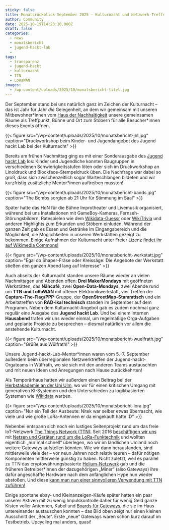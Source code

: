 ```yaml
---
sticky: false
title: Monatsrückblick September 2025 – Kulturnacht und Netzwerk-Treffen
author: Community
date: 2025-10-19T14:23:10.000Z
draft: false
categories:
  - news
  - monatsbericht
  - jugend-hackt-lab
  - 
tags:
  - transparenz
  - jugend-hackt
  - kulturnacht
  - TTN
  - LoRaWAN
images:
  - /wp-content/uploads/2025/10/monatsbericht-titel.jpg
---
```


Der September stand bei uns natürlich ganz im Zeichen der Kulturnacht – das ist Jahr für Jahr _die_ Gelegenheit, an dem wir gemeinsam mit unseren Mitbewohner\*innen vom [Haus der Nachhaltigkeit](https://www.h-d-n.org/) unsere gemeinsamen Räume als Treffpunkt, Bühne und Ort zum Stöbern für alle Besucher\*innen dieses Events öffnen.

{{< figure src="/wp-content/uploads/2025/10/monatsbericht-jhl.jpg" caption="Druckworkshop beim Kinder- und Jugendangebot des Jugend hackt Lab bei der Kulturnacht" >}}

Bereits am frühen Nachmittag ging es mit einer Sonderausgabe des [Jugend hackt Lab](/category/jugend-hackt-lab/) los: Kinder und Jugendliche konnten Baugruppen in verschiedenen Schwierigkeitsstufen löten oder sich im Druckworkshop an Linoldruck und Blockface-Stempeldruck üben. 
Die Nachfrage war dabei so groß, dass sich zwischenzeitlich sogar Warteschlangen bildeten und wir kurzfristig zusätzliche Mentor\*innen auftreiben mussten!

{{< figure src="/wp-content/uploads/2025/10/monatsbericht-bands.jpg" caption="The Bombs sorgten ab 21 Uhr für Stimmung im Saal" >}}

Später hatte das HdN für die Bühne Improtheater und Livemusik organisiert, während bei uns Installationen mit GameBoy-Kameras, Fernseh-Störungsbildern, Ratespielen wie dem [Wikidata-Guessr](/wie-gut-kennst-du-dich-in-neu-ulm-aus/) oder [WikiTrivia](https://wikitrivia.tomjwatson.com/) und anderen Highlights zum Erkunden und Stöbern einluden. 
Während der ganzen Zeit gab es Essen und Getränke im Eingangsbereich und die Möglichkeit, die Möglichkeiten in unseren Werkstätten gezeigt zu bekommen.
Einige Aufnahmen der Kulturnacht unter Freier Lizenz [findet ihr auf Wikimedia Commons!](https://commons.wikimedia.org/wiki/Category:Kulturnacht_2025_at_tempor%C3%A4rhaus_and_Haus_der_Nachhaltigkeit)

{{< figure src="/wp-content/uploads/2025/10/monatsbericht-werkstatt.jpg" caption="Egal ob Shaper-Fräse oder Kreissäge: Die Angebote der Werkstatt stießen den ganzen Abend lang auf Interesse" >}}

Auch abseits der Kulturnacht standen unsere Räume wieder an vielen Nachmittagen und Abenden offen: **Drei MakerMondays** mit geöffneten Werkstätten, das **Nähcafé**, zwei **Open-Data-Mondays**, zwei Abende rund um **TTN und LoRaWAN** mit offener Elektronikwerkstatt, vier Treffen der **Capture-The-Flag/PPP**-Gruppe, der **OpenStreetMap-Stammtisch** und ein Arbeitstreffen von **RAD-ikal technisch** standen im September auf dem Programm.
Neben dem Kulturnacht-Angebot gab es zudem nochmal ganz regulär eine Ausgabe des **Jugend hackt Lab**. 
Und bei einem internen **Hausabend** trafen wir uns wieder einmal, um regelmäßige Orga-Aufgaben und geplante Projekte zu besprechen – diesmal natürlich vor allem die anstehende Kulturnacht.

{{< figure src="/wp-content/uploads/2025/10/monatsbericht-wuelfrath.jpg" caption="Grüße aus Wülfrath!" >}}

Unsere Jugend-hackt-Lab-Mentor\*innen waren vom 5.–7. September außerdem beim überregionalen Netzwerktreffen der Jugend-hackt-Orgateams in Wülfrath, wo sie sich mit den anderen Teams austauschten und mit neuen Ideen und Anregungen nach Hause zurückkehrten!

Als Temporärhaus hatten wir außerdem einen Beitrag bei der [Herbstakademie an der Uni Ulm](https://www.uni-ulm.de/einrichtungen/zawiw/programmlinien-und-themen/akademiewochen/), wo wir für einen kritischen Umgang mit generativen KI-Systemen und den Unterschieden zu logikbasierten Systemen wie [Wikidata](https://www.wikidata.org/wiki/Wikidata:Main_Page) warben.

{{< figure src="/wp-content/uploads/2025/10/monatsbericht-lora.jpg" caption="Nur ein Teil der Ausbeute: Nitek war selber etwas überrascht, wie viele und wie große LoRa-Antennen er da eingekauft hatte :D" >}}

Nebenbei entspann sich noch ein lustiges Seitenprojekt rund um das freie IoT-Netzwerk [The Things Network (TTN):](https://www.thethingsnetwork.org/) Seit 2016 [beschäftigen wir uns](/gruppen/ttn/) mit [Netzen und Geräten rund um die LoRa-Funktechnik](https://de.wikipedia.org/wiki/Long_Range_Wide_Area_Network) und wollten eigentlich „nur mal schnell“ überlegen, wo wir im ländlichen Umland noch weitere Gateways aufstellen könnten. 
Wie wir dann herausfanden, sind mittlerweile viele der – vor neun Jahren noch relativ teuren – dafür nötigen Komponenten mittlerweile günstig zu haben. 
Nicht zuletzt, weil es parallel zu TTN das cryptowährungsbasierte [Helium-Netzwerk](https://en.wikipedia.org/wiki/Helium_Network) gab und die früheren Betreiber\*innen der dazugehörigen „Miner“ (also Gateways) ihre dafür angeschaffte Hardware nach dem anfänglichen Hype nun wieder abstoßen. 
Und diese [kann man nun einer sinnvolleren Verwendung mit TTN zuführen!](https://medium.com/@friedkiwi/repurposing-helium-iot-hotspots-for-the-things-network-4b6cb655c76e)

Einige spontane ebay- und Kleinanzeigen-Käufe später hatten ein paar unserer Aktiven mit zu wenig Impulskontrolle daher für wenig Geld ganze Kisten voller Antennen, Kabel und [Boards für Gateways](https://wiki.seeedstudio.com/WM1302_module/), die sie im Haus untereinander austauschen konnten – das Bild oben zeigt nur einen kleinen Ausschnitt der „Beute“. 
Erste „neue“ Gateways waren schon kurz darauf im Testbetrieb. 
Upcycling mal anders, quasi!
